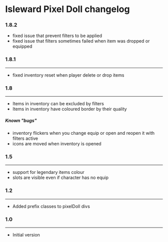 # Isleward Pixel Doll changelog
### 1.8.2
* fixed issue that prevent filters to be applied
* fixed issue that filters sometimes failed when item was dropped or equipped

### 1.8.1
___
* fixed inventory reset when player delete or drop items

### 1.8
___

* Items in inventory can be excluded by filters
* Items in inventory have coloured border by their quality

##### Known "bugs"
* inventory flickers when you change equip or open and reopen it with filters active
* icons are moved when inventory is opened

### 1.5
___
* support for legendary items colour
* slots are visible even if character has no equip

### 1.2

___
* Added prefix classes to pixelDoll divs

### 1.0

___
* Initial version
